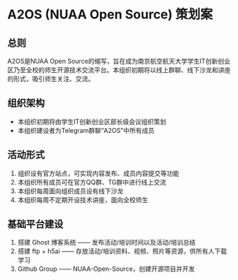 # A2OS (NUAA Open Source) 策划案

## 总则

A2OS是NUAA Open Source的缩写，旨在成为南京航空航天大学学生IT创新创业区乃至全校的师生开源技术交流平台。本组织初期将以线上群聊、线下沙龙和讲座的形式，吸引师生关注、交流。

## 组织架构

- 本组织初期将由学生IT创新创业区部长级会议组织策划
- 本组织建设者为Telegram群聊“A2OS”中所有成员

## 活动形式

1. 组织设有官方站点，可实现内容发布、成员内容提交等功能
2. 本组织所有成员可在官方QQ群、TG群中进行线上交流
3. 本组织每周面向组织成员设有线下沙龙
4. 本组织每周不定期开设技术讲座，面向全校师生

## 基础平台建设

1. 搭建 Ghost 博客系统 —— 发布活动/培训时间以及活动/培训总结
2. 搭建 ftp + h5ai —— 存放活动/培训资料、视频、照片等资源，供所有人下载学习
3. Github Group —— NUAA-Open-Source，创建开源项目并开发
